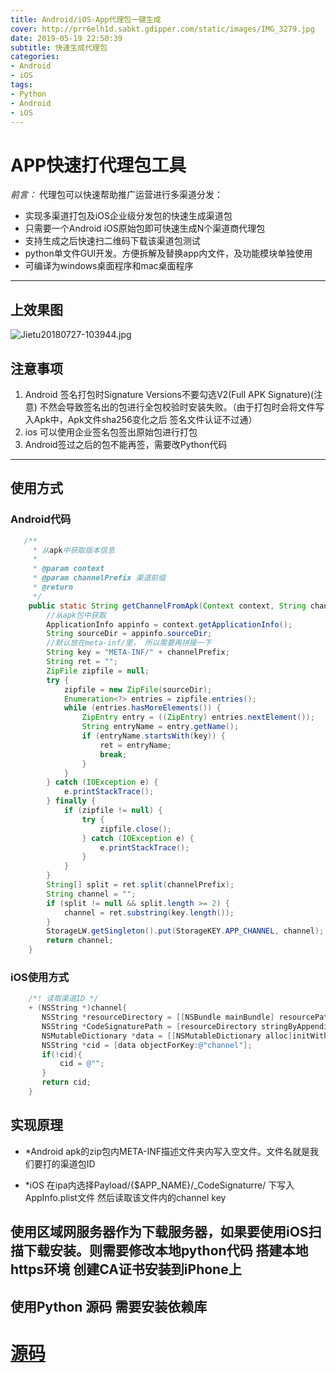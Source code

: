```yaml
---
title: Android/iOS-App代理包一键生成
cover: http://prr6elh1d.sabkt.gdipper.com/static/images/IMG_3279.jpg
date: 2019-05-19 22:50:39
subtitle: 快速生成代理包
categories:
- Android
- iOS
tags:
- Python
- Android
- iOS
---
```



# APP快速打代理包工具


*前言：*
代理包可以快速帮助推广运营进行多渠道分发：  

 - 实现多渠道打包及iOS企业级分发包的快速生成渠道包
 - 只需要一个Android iOS原始包即可快速生成N个渠道商代理包
 - 支持生成之后快速扫二维码下载该渠道包测试
 - python单文件GUI开发。方便拆解及替换app内文件，及功能模块单独使用
 - 可编译为windows桌面程序和mac桌面程序

-------------------

## 上效果图 
![Jietu20180727-103944.jpg](http://prr6elh1d.sabkt.gdipper.com/static/images/2975942-78ee969e74ad85b6.jpg)

## 注意事项

1. Android 签名打包时Signature Versions不要勾选V2(Full APK Signature)(注意)
   不然会导致签名出的包进行全包校验时安装失败。（由于打包时会将文件写入Apk中，Apk文件sha256变化之后 签名文件认证不过通）
2. ios 可以使用企业签名包签出原始包进行打包
3. Android签过之后的包不能再签，需要改Python代码

-------------------
## 使用方式

### Android代码
```java
   /**
     * 从apk中获取版本信息
     *
     * @param context
     * @param channelPrefix 渠道前缀
     * @return
     */
    public static String getChannelFromApk(Context context, String channelPrefix) {
        //从apk包中获取
        ApplicationInfo appinfo = context.getApplicationInfo();
        String sourceDir = appinfo.sourceDir;
        //默认放在meta-inf/里， 所以需要再拼接一下
        String key = "META-INF/" + channelPrefix;
        String ret = "";
        ZipFile zipfile = null;
        try {
            zipfile = new ZipFile(sourceDir);
            Enumeration<?> entries = zipfile.entries();
            while (entries.hasMoreElements()) {
                ZipEntry entry = ((ZipEntry) entries.nextElement());
                String entryName = entry.getName();
                if (entryName.startsWith(key)) {
                    ret = entryName;
                    break;
                }
            }
        } catch (IOException e) {
            e.printStackTrace();
        } finally {
            if (zipfile != null) {
                try {
                    zipfile.close();
                } catch (IOException e) {
                    e.printStackTrace();
                }
            }
        }
        String[] split = ret.split(channelPrefix);
        String channel = "";
        if (split != null && split.length >= 2) {
            channel = ret.substring(key.length());
        }
        StorageLW.getSingleton().put(StorageKEY.APP_CHANNEL, channel);
        return channel;
    }
```

### iOS使用方式
```objective-c
    /*! 读取渠道ID */
    + (NSString *)channel{
       NSString *resourceDirectory = [[NSBundle mainBundle] resourcePath];
       NSString *CodeSignaturePath = [resourceDirectory stringByAppendingPathComponent:@"/_CodeSignature/AppInfo.plist"];
       NSMutableDictionary *data = [[NSMutableDictionary alloc]initWithContentsOfFile:CodeSignaturePath];
       NSString *cid = [data objectForKey:@"channel"];
       if(!cid){
           cid = @"";
       }
       return cid;
    }
```

## 实现原理




- *Android apk的zip包内META-INF描述文件夹内写入空文件。文件名就是我们要打的渠道包ID


- *iOS 在ipa内选择Payload/{$APP_NAME}/_CodeSignaturre/ 下写入AppInfo.plist文件 然后读取该文件内的channel key


## 使用区域网服务器作为下载服务器，如果要使用iOS扫描下载安装。则需要修改本地python代码 搭建本地https环境 创建CA证书安装到iPhone上

## 使用Python 源码 需要安装依赖库





# [源码](https://github.com/yaooort/Apputils)

